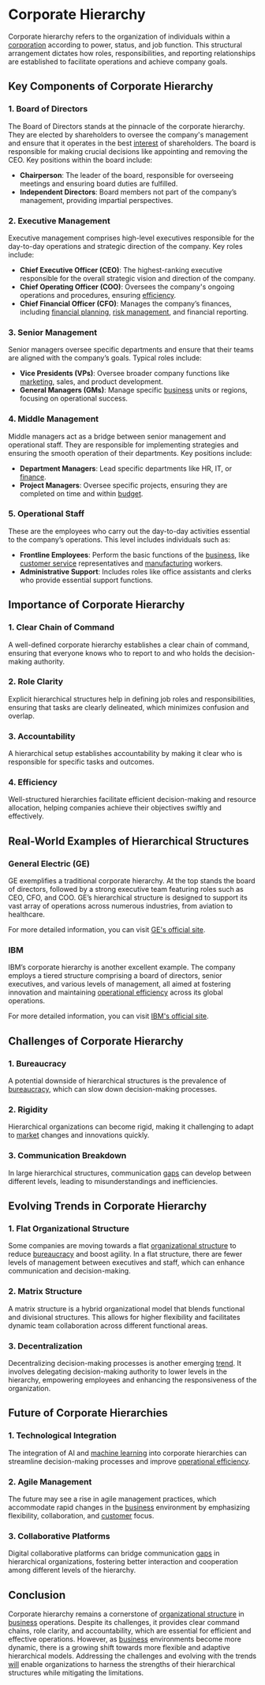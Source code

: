 # Corporate Hierarchy

Corporate hierarchy refers to the organization of individuals within a [corporation](../c/corporation.md) according to power, status, and job function. This structural arrangement dictates how roles, responsibilities, and reporting relationships are established to facilitate operations and achieve company goals.

## Key Components of Corporate Hierarchy

### 1. Board of Directors
The Board of Directors stands at the pinnacle of the corporate hierarchy. They are elected by shareholders to oversee the company's management and ensure that it operates in the best [interest](../i/interest.md) of shareholders. The board is responsible for making crucial decisions like appointing and removing the CEO. Key positions within the board include:
- **Chairperson**: The leader of the board, responsible for overseeing meetings and ensuring board duties are fulfilled.
- **Independent Directors**: Board members not part of the company’s management, providing impartial perspectives.

### 2. Executive Management
Executive management comprises high-level executives responsible for the day-to-day operations and strategic direction of the company. Key roles include:
- **Chief Executive Officer (CEO)**: The highest-ranking executive responsible for the overall strategic vision and direction of the company.
- **Chief Operating Officer (COO)**: Oversees the company's ongoing operations and procedures, ensuring [efficiency](../e/efficiency.md).
- **Chief Financial Officer (CFO)**: Manages the company’s finances, including [financial planning](../f/financial_planning.md), [risk management](../r/risk_management.md), and financial reporting.

### 3. Senior Management
Senior managers oversee specific departments and ensure that their teams are aligned with the company’s goals. Typical roles include:
- **Vice Presidents (VPs)**: Oversee broader company functions like [marketing](../m/marketing.md), sales, and product development.
- **General Managers (GMs)**: Manage specific [business](../b/business.md) units or regions, focusing on operational success.

### 4. Middle Management
Middle managers act as a bridge between senior management and operational staff. They are responsible for implementing strategies and ensuring the smooth operation of their departments. Key positions include:
- **Department Managers**: Lead specific departments like HR, IT, or [finance](../f/finance.md).
- **Project Managers**: Oversee specific projects, ensuring they are completed on time and within [budget](../b/budget.md).

### 5. Operational Staff
These are the employees who carry out the day-to-day activities essential to the company’s operations. This level includes individuals such as:
- **Frontline Employees**: Perform the basic functions of the [business](../b/business.md), like [customer service](../c/customer_service.md) representatives and [manufacturing](../m/manufacturing.md) workers.
- **Administrative Support**: Includes roles like office assistants and clerks who provide essential support functions.

## Importance of Corporate Hierarchy

### 1. Clear Chain of Command
A well-defined corporate hierarchy establishes a clear chain of command, ensuring that everyone knows who to report to and who holds the decision-making authority.

### 2. Role Clarity
Explicit hierarchical structures help in defining job roles and responsibilities, ensuring that tasks are clearly delineated, which minimizes confusion and overlap.

### 3. Accountability
A hierarchical setup establishes accountability by making it clear who is responsible for specific tasks and outcomes.

### 4. Efficiency
Well-structured hierarchies facilitate efficient decision-making and resource allocation, helping companies achieve their objectives swiftly and effectively.

## Real-World Examples of Hierarchical Structures

### General Electric (GE)

GE exemplifies a traditional corporate hierarchy. At the top stands the board of directors, followed by a strong executive team featuring roles such as CEO, CFO, and COO. GE’s hierarchical structure is designed to support its vast array of operations across numerous industries, from aviation to healthcare.

For more detailed information, you can visit [GE's official site](https://www.ge.com/).

### IBM

IBM’s corporate hierarchy is another excellent example. The company employs a tiered structure comprising a board of directors, senior executives, and various levels of management, all aimed at fostering innovation and maintaining [operational efficiency](../o/operational_efficiency_in_trading.md) across its global operations.

For more detailed information, you can visit [IBM's official site](https://www.ibm.com/).

## Challenges of Corporate Hierarchy

### 1. Bureaucracy
A potential downside of hierarchical structures is the prevalence of [bureaucracy](../b/bureaucracy.md), which can slow down decision-making processes.

### 2. Rigidity
Hierarchical organizations can become rigid, making it challenging to adapt to [market](../m/market.md) changes and innovations quickly.

### 3. Communication Breakdown
In large hierarchical structures, communication [gaps](../g/gap.md) can develop between different levels, leading to misunderstandings and inefficiencies.

## Evolving Trends in Corporate Hierarchy

### 1. Flat Organizational Structure
Some companies are moving towards a flat [organizational structure](../o/organizational_structure.md) to reduce [bureaucracy](../b/bureaucracy.md) and boost agility. In a flat structure, there are fewer levels of management between executives and staff, which can enhance communication and decision-making.

### 2. Matrix Structure
A matrix structure is a hybrid organizational model that blends functional and divisional structures. This allows for higher flexibility and facilitates dynamic team collaboration across different functional areas.

### 3. Decentralization
Decentralizing decision-making processes is another emerging [trend](../t/trend.md). It involves delegating decision-making authority to lower levels in the hierarchy, empowering employees and enhancing the responsiveness of the organization.

## Future of Corporate Hierarchies

### 1. Technological Integration
The integration of AI and [machine learning](../m/machine_learning.md) into corporate hierarchies can streamline decision-making processes and improve [operational efficiency](../o/operational_efficiency_in_trading.md). 

### 2. Agile Management
The future may see a rise in agile management practices, which accommodate rapid changes in the [business](../b/business.md) environment by emphasizing flexibility, collaboration, and [customer](../c/customer.md) focus.

### 3. Collaborative Platforms
Digital collaborative platforms can bridge communication [gaps](../g/gap.md) in hierarchical organizations, fostering better interaction and cooperation among different levels of the hierarchy.

## Conclusion

Corporate hierarchy remains a cornerstone of [organizational structure](../o/organizational_structure.md) in [business](../b/business.md) operations. Despite its challenges, it provides clear command chains, role clarity, and accountability, which are essential for efficient and effective operations. However, as [business](../b/business.md) environments become more dynamic, there is a growing shift towards more flexible and adaptive hierarchical models. Addressing the challenges and evolving with the trends [will](../w/will.md) enable organizations to harness the strengths of their hierarchical structures while mitigating the limitations.